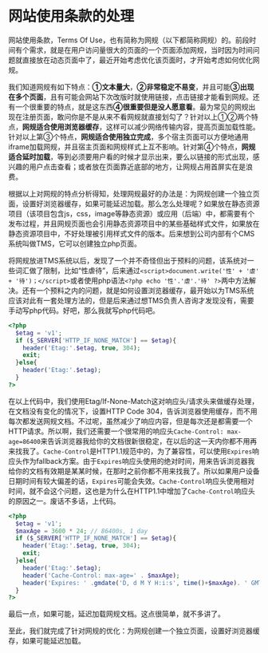 网站使用条款的处理
===

网站使用条款，Terms Of Use，也有简称为网规（以下都简称网规）的。前段时间有个需求，就是在用户访问量很大的页面的一个页面添加网规，当时因为时间问题就直接放在动态页面中了，最近开始考虑优化该页面时，才开始考虑如何优化网规。  

我们知道网规有如下特点：**①文本量大**，**②非常稳定不易变**，并且可能**③出现在多个页面**，且有可能会网站下次改版时就使用链接，点击链接才能看到网规。还有一个很重要的特点，就是这东西**④很重要但是没人愿意看**。最为常见的网规出现在注册页面，敢问你是不是从来不看网规就直接划勾了？针对以上①②两个特点，**网规适合使用浏览器缓存**，这样可以减少网络传输内容，提高页面加载性能。针对以上第③个特点，**网规适合使用独立完成**，多个宿主页面可以方便地通用iframe加载网规，并且宿主页面和网规样式上互不影响。针对第④个特点，**网规适合延时加载**，等到必须要用户看的时候才显示出来，要么以链接的形式出现，感兴趣的用户点击查看；或者放在页面靠近底部的地方，让网规占用首屏实在是浪费。  

根据以上对网规的特点分析得知，处理网规最好的办法是：为网规创建一个独立页面，设置好浏览器缓存，如果可能延迟加载。那么怎么处理呢？如果放在静态资源项目（该项目包含js，css，image等静态资源）或应用（后端）中，都需要有个发布过程，并且网规页面也会引用静态资源项目中的某些基础样式文件，如果放在静态资源项目中，不好处理被引用样式文件的版本。后来想到公司内部有个CMS系统叫做TMS，它可以创建独立php页面。  

将网规放进TMS系统以后，发现了一个并不奇怪但出于预料的问题，该系统对一些词汇做了限制，比如“性虐待”，后来通过`<script>document.write('性' + '虐' + '待')；</script>`或者使用php语法`<?php echo '性'.'虐'.'待' ?>`两中方法解决。还有一个预料之内的问题，就是如何设置浏览器缓存，最开始以为TMS系统应该对此有一套处理方法的，但是后来通过想TMS负责人咨询才发现没有，需要手动写php代码。好吧，那么我就写php代码吧。  

```php
<?php
  $etag = 'v1';
  if ($_SERVER['HTTP_IF_NONE_MATCH'] == $etag){
    header('Etag:'.$etag, true, 304);
    exit;
  }else{
    header('Etag:'.$etag);
  }
?>
```

在以上代码中，我们使用Etag/If-None-Match这对响应头/请求头来做缓存处理，在文档没有变化的情况下，设置HTTP Code 304，告诉浏览器使用缓存，而不用每次都发送网规文档。不过呢，虽然减少了响应内容，但是每次还是都需要一个HTTP请求。所以啊，我们还需要一个很常用的响应头`Cache-Control: max-age=86400`来告诉浏览器我给你的文档很新很稳定，在以后的这一天内你都不用再来找我了。`Cache-Control`是HTTP1.1规范中的，为了兼容性，可以使用`Expires`响应头作为fallback方案。由于`Expires`响应头使用的绝对时间，用来告诉浏览器我给你的文档有效期是某某时候，在那时之前你都不用来找我了。所以如果用户设备日期时间有较大偏差的话，`Expires`可能会失效。`Cache-Control`响应头使用相对时间，就不会这个问题，这也是为什么在HTTP1.1中增加了`Cache-Control`响应头的原因之一。废话不多话，上代码。

```php
<?php
  $etag = 'v1';
  $maxAge = 3600 * 24; // 86400s, 1 day
  if ($_SERVER['HTTP_IF_NONE_MATCH'] == $etag){
    header('Etag:'.$etag, true, 304);
    exit;
  }else{
    header('Etag:'.$etag);
    header('Cache-Control: max-age=' . $maxAge);
    header('Expires: ' .gmdate('D, d M Y H:i:s', time()+$maxAge). ' GMT'); 
  }
?>
```

最后一点，如果可能，延迟加载网规文档。这点很简单，就不多讲了。  

至此，我们就完成了针对网规的优化：为网规创建一个独立页面，设置好浏览器缓存，如果可能延迟加载。